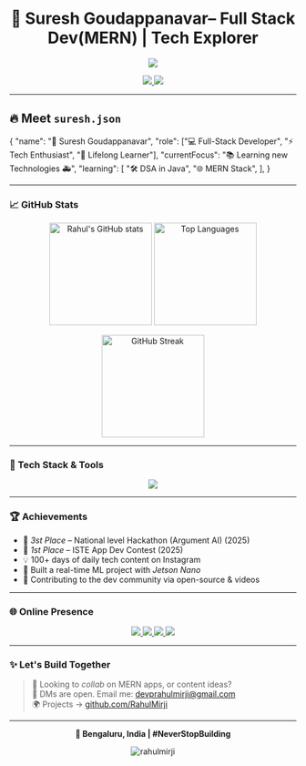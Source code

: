 <h1 align="center">🚀 Suresh Goudappanavar– Full Stack Dev(MERN) | Tech Explorer</h1>

<p align="center">
<img src="https://readme-typing-svg.herokuapp.com?font=Fira+Code&size=24&pause=1000&color=6C63FF&center=true&vCenter=true&width=500&lines=Turning+ideas+into+reality+%F0%9F%8C%9F;Learning+something+new+every+day+%F0%9F%93%9A" />



<p align="center">
  <a href="https://www.instagram.com/suresh_g_003/" target="_blank">
    <img src="https://img.shields.io/badge/Instagram-E4405F?style=for-the-badge&logo=instagram&logoColor=white" />
  </a>
  <a href="https://twitter.com/SureshGoud78341" target="_blank">
    <img src="https://img.shields.io/badge/X%20(Twitter)-000000?style=for-the-badge&logo=twitter&logoColor=white" />
  </a>
</p>


---


## 🔥 Meet `suresh.json`
{
  "name": "🚀 Suresh Goudappanavar",
  "role": ["💻 Full-Stack Developer", "⚡ Tech Enthusiast", "🎯 Lifelong Learner"],
  "currentFocus": "📚 Learning new Technologies 🚑",
  "learning": [
    "🛠️ DSA in Java",
    "🌐 MERN Stack",
  ],
}




---


### 📈 GitHub Stats

<p align="center">
  <img src="https://github-readme-stats.vercel.app/api?username=rahulmirji&show_icons=true&theme=radical" alt="Rahul's GitHub stats" height="180"/>
  <img src="https://github-readme-stats.vercel.app/api/top-langs/?username=rahulmirji&layout=compact&theme=radical" alt="Top Languages" height="180"/>
</p>

<p align="center">
  <img src="https://streak-stats.demolab.com/?user=rahulmirji&theme=radical" alt="GitHub Streak" height="180"/>
</p>



---

### 🧰 Tech Stack & Tools

<p align="center">
  <img src="https://skillicons.dev/icons?i=react,nodejs,express,mongodb,html,css,javascript,python,git,vscode,firebase,Cloudinary" />
</p>

---

### 🏆 Achievements

- 🥇 *3st Place* – National level Hackathon (Argument AI) (2025)  
- 🥇 *1st Place* – ISTE App Dev Contest (2025)  
- 💡 100+ days of daily tech content on Instagram  
- 🤖 Built a real-time ML project with *Jetson Nano*  
- 🚀 Contributing to the dev community via open-source & videos  

---

### 🌐 Online Presence

<p align="center">
  <a href="https://twitter.com/mirjirahul" target="_blank">
    <img src="https://img.shields.io/badge/Twitter-1DA1F2?style=for-the-badge&logo=twitter&logoColor=white" />
  </a>
  <a href="https://linkedin.com/in/rahul-mirji-7764551ba" target="_blank">
    <img src="https://img.shields.io/badge/LinkedIn-0A66C2?style=for-the-badge&logo=linkedin&logoColor=white" />
  </a>
  <a href="https://www.leetcode.com/rahulmirji07" target="_blank">
    <img src="https://img.shields.io/badge/LeetCode-FFA116?style=for-the-badge&logo=leetcode&logoColor=black" />
  </a>
  <a href="mailto:devprahulmirji@gmail.com">
    <img src="https://img.shields.io/badge/Gmail-EA4335?style=for-the-badge&logo=gmail&logoColor=white" />
  </a>
</p>

---

### ✨ Let's Build Together

> 💬 Looking to *collab* on MERN apps, or content ideas?  
> 📩 DMs are open. Email me: devprahulmirji@gmail.com  
> 🌍 Projects → [github.com/RahulMirji](https://github.com/RahulMirji)

---

<p align="center"><b>📍 Bengaluru, India | #NeverStopBuilding</b></p>

<p align="center">
  <img src="https://komarev.com/ghpvc/?username=rahulmirji&label=Profile%20Views&color=blueviolet&style=flat-square" alt="rahulmirji" />
</p>
